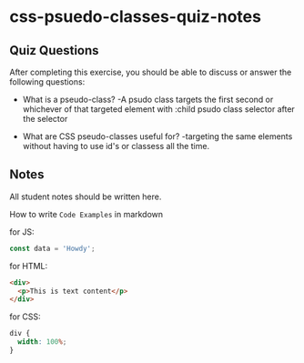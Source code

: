 # css-psuedo-classes-quiz-notes

## Quiz Questions

After completing this exercise, you should be able to discuss or answer the following questions:

- What is a pseudo-class?
  -A psudo class targets the first second or whichever of that targeted element with :child psudo class selector after the selector

- What are CSS pseudo-classes useful for?
  -targeting the same elements without having to use id's or classess all the time.

## Notes

All student notes should be written here.

How to write `Code Examples` in markdown

for JS:

```javascript
const data = 'Howdy';
```

for HTML:

```html
<div>
  <p>This is text content</p>
</div>
```

for CSS:

```css
div {
  width: 100%;
}
```
